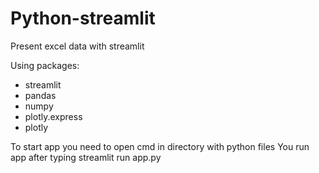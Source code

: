 # Python-streamlit

Present excel data with streamlit

Using packages:
- streamlit
- pandas
- numpy
- plotly.express
- plotly

To start app you need to open cmd in directory with python files
You run app after typing
streamlit run app.py
